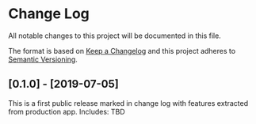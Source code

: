 # Change Log

All notable changes to this project will be documented in this file.

The format is based on [Keep a Changelog](http://keepachangelog.com/)
and this project adheres to [Semantic Versioning](http://semver.org/).

## [0.1.0] - [2019-07-05]

This is a first public release marked in change log with features extracted from production app.
Includes:
TBD
